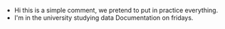 - Hi this is a simple comment, we pretend to put in practice everything. 
- I'm in the university studying data Documentation on fridays. 

<!---
emongefuentes/emongefuentes is a ✨ special ✨ repository because its `README.md` (this file) appears on your GitHub profile.
You can click the Preview link to take a look at your changes.
--->
